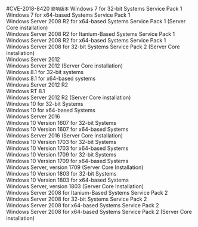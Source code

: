 #CVE-2018-8420
`影响版本`
Windows 7 for 32-bit Systems Service Pack 1  
Windows 7 for x64-based Systems Service Pack 1  
Windows Server 2008 R2 for x64-based Systems Service Pack 1 (Server Core installation)  
Windows Server 2008 R2 for Itanium-Based Systems Service Pack 1  
Windows Server 2008 R2 for x64-based Systems Service Pack 1  
Windows Server 2008 for 32-bit Systems Service Pack 2 (Server Core installation)  
Windows Server 2012  
Windows Server 2012 (Server Core installation)  
Windows 8.1 for 32-bit systems  
Windows 8.1 for x64-based systems  
Windows Server 2012 R2  
Windows RT 8.1  
Windows Server 2012 R2 (Server Core installation)  
Windows 10 for 32-bit Systems  
Windows 10 for x64-based Systems  
Windows Server 2016  
Windows 10 Version 1607 for 32-bit Systems  
Windows 10 Version 1607 for x64-based Systems  
Windows Server 2016 (Server Core installation)  
Windows 10 Version 1703 for 32-bit Systems  
Windows 10 Version 1703 for x64-based Systems  
Windows 10 Version 1709 for 32-bit Systems  
Windows 10 Version 1709 for x64-based Systems  
Windows Server, version 1709 (Server Core Installation)  
Windows 10 Version 1803 for 32-bit Systems  
Windows 10 Version 1803 for x64-based Systems  
Windows Server, version 1803 (Server Core Installation)  
Windows Server 2008 for Itanium-Based Systems Service Pack 2  
Windows Server 2008 for 32-bit Systems Service Pack 2  
Windows Server 2008 for x64-based Systems Service Pack 2  
Windows Server 2008 for x64-based Systems Service Pack 2 (Server Core installation)  
